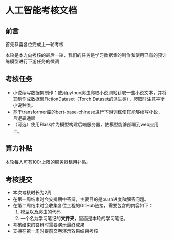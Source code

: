 # 人工智能考核文档
## 前言
首先恭喜各位完成上一轮考核

本轮是本方向考核的最后一轮，我们的任务是学习数据集的制作和使用已有的预训练模型进行下游任务的微调
## 考核任务
* 小说续写数据集制作：使用python爬虫爬取小说网站获取一些小说文本，并将其制作成数据集FictionDataset（Torch.Dataset的派生类），爬取时注意平衡小说种类。
* 基于transformer库的bert-base-chinese进行下游训练使其能够续写小说，且逻辑通顺
* （可选）使用Flask库为模型构建后端服务器，使模型能够部署到web应用上。

## 算力补贴
本轮每人可有100r上限的服务器租用补贴。
## 考核提交
* 本次考核时长为2周
* 在第一周结束时会安排期中答辩，主要目的是push进度和解答问题。
* 在第二周结束时会收集各位工程的GitHub链接，需要包含的内容如下：
  1. 模型以及爬虫的代码
  2. 一个名为学习笔记的**文件夹**，里面是本轮的学习笔记。
* 考核结束的答辩时需要演示最终成果
* 支持在第一周时提前交卷演示效果结束考核